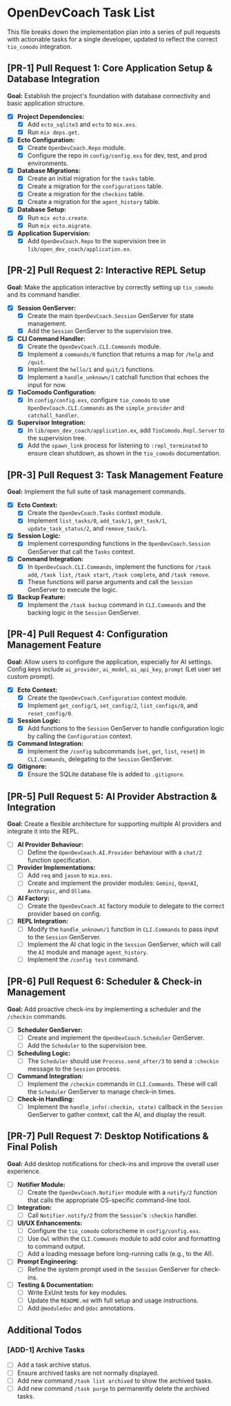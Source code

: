 # OpenDevCoach Task List

This file breaks down the implementation plan into a series of pull requests with actionable tasks for a single developer, updated to reflect the correct `tio_comodo` integration.

## [PR-1] Pull Request 1: Core Application Setup & Database Integration

**Goal:** Establish the project's foundation with database connectivity and basic application structure.

- [x] **Project Dependencies:**
    - [x] Add `ecto_sqlite3` and `ecto` to `mix.exs`.
    - [x] Run `mix deps.get`.
- [x] **Ecto Configuration:**
    - [x] Create `OpenDevCoach.Repo` module.
    - [x] Configure the repo in `config/config.exs` for dev, test, and prod environments.
- [x] **Database Migrations:**
    - [x] Create an initial migration for the `tasks` table.
    - [x] Create a migration for the `configurations` table.
    - [x] Create a migration for the `checkins` table.
    - [x] Create a migration for the `agent_history` table.
- [x] **Database Setup:**
    - [x] Run `mix ecto.create`.
    - [x] Run `mix ecto.migrate`.
- [x] **Application Supervision:**
    - [x] Add `OpenDevCoach.Repo` to the supervision tree in `lib/open_dev_coach/application.ex`.

## [PR-2] Pull Request 2: Interactive REPL Setup

**Goal:** Make the application interactive by correctly setting up `tio_comodo` and its command handler.

- [x] **Session GenServer:**
    - [x] Create the main `OpenDevCoach.Session` GenServer for state management.
    - [x] Add the `Session` GenServer to the supervision tree.
- [x] **CLI Command Handler:**
    - [x] Create the `OpenDevCoach.CLI.Commands` module.
    - [x] Implement a `commands/0` function that returns a map for `/help` and `/quit`.
    - [x] Implement the `hello/1` and `quit/1` functions.
    - [x] Implement a `handle_unknown/1` catchall function that echoes the input for now.
- [x] **TioComodo Configuration:**
    - [x] In `config/config.exs`, configure `tio_comodo` to use `OpenDevCoach.CLI.Commands` as the `simple_provider` and `catchall_handler`.
- [x] **Supervisor Integration:**
    - [x] In `lib/open_dev_coach/application.ex`, add `TioComodo.Repl.Server` to the supervision tree.
    - [x] Add the `spawn_link` process for listening to `:repl_terminated` to ensure clean shutdown, as shown in the `tio_comodo` documentation.

## [PR-3] Pull Request 3: Task Management Feature

**Goal:** Implement the full suite of task management commands.

- [x] **Ecto Context:**
    - [x] Create the `OpenDevCoach.Tasks` context module.
    - [x] Implement `list_tasks/0`, `add_task/1`, `get_task/1`, `update_task_status/2`, and `remove_task/1`.
- [x] **Session Logic:**
    - [x] Implement corresponding functions in the `OpenDevCoach.Session` GenServer that call the `Tasks` context.
- [x] **Command Integration:**
    - [x] In `OpenDevCoach.CLI.Commands`, implement the functions for `/task add`, `/task list`, `/task start`, `/task complete`, and `/task remove`.
    - [x] These functions will parse arguments and call the `Session` GenServer to execute the logic.
- [x] **Backup Feature:**
    - [x] Implement the `/task backup` command in `CLI.Commands` and the backing logic in the `Session` GenServer.

## [PR-4] Pull Request 4: Configuration Management Feature

**Goal:** Allow users to configure the application, especially for AI settings.
Config keys include `ai_provider`, `ai_model`, `ai_api_key`, `prompt` (Let user set custom prompt).

- [x] **Ecto Context:**
    - [x] Create the `OpenDevCoach.Configuration` context module.
    - [x] Implement `get_config/1`, `set_config/2`, `list_configs/0`, and `reset_config/0`.
- [x] **Session Logic:**
    - [x] Add functions to the `Session` GenServer to handle configuration logic by calling the `Configuration` context.
- [x] **Command Integration:**
    - [x] Implement the `/config` subcommands (`set`, `get`, `list`, `reset`) in `CLI.Commands`, delegating to the `Session` GenServer.
- [x] **Gitignore:**
    - [x] Ensure the SQLite database file is added to `.gitignore`.

## [PR-5] Pull Request 5: AI Provider Abstraction & Integration

**Goal:** Create a flexible architecture for supporting multiple AI providers and integrate it into the REPL.

- [ ] **AI Provider Behaviour:**
    - [ ] Define the `OpenDevCoach.AI.Provider` behaviour with a `chat/2` function specification.
- [ ] **Provider Implementations:**
    - [ ] Add `req` and `jason` to `mix.exs`.
    - [ ] Create and implement the provider modules: `Gemini`, `OpenAI`, `Anthropic`, and `Ollama`.
- [ ] **AI Factory:**
    - [ ] Create the `OpenDevCoach.AI` factory module to delegate to the correct provider based on config.
- [ ] **REPL Integration:**
    - [ ] Modify the `handle_unknown/1` function in `CLI.Commands` to pass input to the `Session` GenServer.
    - [ ] Implement the AI chat logic in the `Session` GenServer, which will call the `AI` module and manage `agent_history`.
    - [ ] Implement the `/config test` command.

## [PR-6] Pull Request 6: Scheduler & Check-in Management

**Goal:** Add proactive check-ins by implementing a scheduler and the `/checkin` commands.

- [ ] **Scheduler GenServer:**
    - [ ] Create and implement the `OpenDevCoach.Scheduler` GenServer.
    - [ ] Add the `Scheduler` to the supervision tree.
- [ ] **Scheduling Logic:**
    - [ ] The `Scheduler` should use `Process.send_after/3` to send a `:checkin` message to the `Session` process.
- [ ] **Command Integration:**
    - [ ] Implement the `/checkin` commands in `CLI.Commands`. These will call the `Scheduler` GenServer to manage check-in times.
- [ ] **Check-in Handling:**
    - [ ] Implement the `handle_info(:checkin, state)` callback in the `Session` GenServer to gather context, call the AI, and display the result.

## [PR-7] Pull Request 7: Desktop Notifications & Final Polish

**Goal:** Add desktop notifications for check-ins and improve the overall user experience.

- [ ] **Notifier Module:**
    - [ ] Create the `OpenDevCoach.Notifier` module with a `notify/2` function that calls the appropriate OS-specific command-line tool.
- [ ] **Integration:**
    - [ ] Call `Notifier.notify/2` from the `Session`'s `:checkin` handler.
- [ ] **UI/UX Enhancements:**
    - [ ] Configure the `tio_comodo` colorscheme in `config/config.exs`.
    - [ ] Use `Owl` within the `CLI.Commands` module to add color and formatting to command output.
    - [ ] Add a loading message before long-running calls (e.g., to the AI).
- [ ] **Prompt Engineering:**
    - [ ] Refine the system prompt used in the `Session` GenServer for check-ins.
- [ ] **Testing & Documentation:**
    - [ ] Write ExUnit tests for key modules.
    - [ ] Update the `README.md` with full setup and usage instructions.
    - [ ] Add `@moduledoc` and `@doc` annotations.

## Additional Todos

### [ADD-1] Archive Tasks
- [ ] Add a task archive status.
- [ ] Ensure archived tasks are not normally displayed.
- [ ] Add new command `/task list archived` to show the archived tasks.
- [ ] Add new command `/task purge` to permanently delete the archived tasks.
